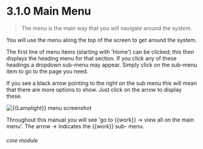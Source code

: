 # 3.1.0    Main Menu

> The menu is the main way that you will navigate around the system. 

You will use the menu along the top of the screen to get around the system. 

The first line of menu items (starting with 'Home') can be clicked; this then displays the heading menu for that section. If you click any of these headings a dropdown sub-menu may appear. Simply click on the sub-menu item to go to the page you need.

If you see a black arrow pointing to the right on the sub menu this will mean that there are more options to show. Just click on the arrow to display these.

![{{Lamplight}} menu screenshot]({{imgpath}}12a.png)

Throughout this manual you will see 'go to {{work}} -> view all on the main menu'. The arrow -> indicates the {{work}} sub- menu. 

###### core module

